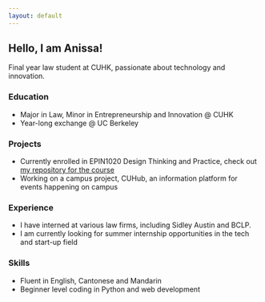 ```yaml
---
layout: default
---
```


<head>
<link rel="shortcut icon" type="image/x-icon" href="favicon.png">
</head>

## Hello, I am Anissa!

Final year law student at CUHK, passionate about technology and innovation.

### Education

* Major in Law, Minor in Entrepreneurship and Innovation @ CUHK
* Year-long exchange @ UC Berkeley

### Projects

* Currently enrolled in EPIN1020 Design Thinking and Practice, check out [my repository for the course](https://an-yc.github.io/epin1020/)
* Working on a campus project, CUHub, an information platform for events happening on campus

### Experience

* I have interned at various law firms, including Sidley Austin and BCLP.
* I am currently looking for summer internship opportunities in the tech and start-up field

### Skills

* Fluent in English, Cantonese and Mandarin
* Beginner level coding in Python and web development
